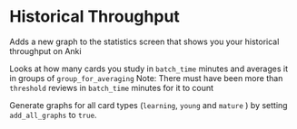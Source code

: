 # Historical Throughput

Adds a new graph to the statistics screen that shows you your historical throughput on Anki

Looks at how many cards you study in `batch_time` minutes and averages it in groups of `group_for_averaging`
Note: There must have been more than `threshold` reviews in `batch_time` minutes for it to count

Generate graphs for  all card types (`learning`, `young` and `mature` ) by setting `add_all_graphs` to `true`.
